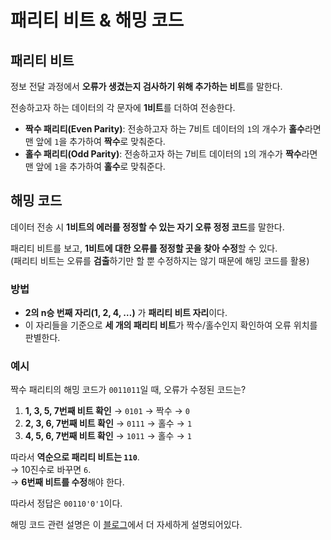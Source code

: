 # 패리티 비트 & 해밍 코드

## 패리티 비트

정보 전달 과정에서 **오류가 생겼는지 검사하기 위해 추가하는 비트**를 말한다.

전송하고자 하는 데이터의 각 문자에 **1비트**를 더하여 전송한다.

- **짝수 패리티(Even Parity)**: 전송하고자 하는 7비트 데이터의 `1`의 개수가 **홀수**라면 맨 앞에 `1`을 추가하여 **짝수**로 맞춰준다.
- **홀수 패리티(Odd Parity)**: 전송하고자 하는 7비트 데이터의 `1`의 개수가 **짝수**라면 맨 앞에 `1`을 추가하여 **홀수**로 맞춰준다.

## 해밍 코드

데이터 전송 시 **1비트의 에러를 정정할 수 있는 자기 오류 정정 코드**를 말한다.

패리티 비트를 보고, **1비트에 대한 오류를 정정할 곳을 찾아 수정**할 수 있다.  
(패리티 비트는 오류를 **검출**하기만 할 뿐 수정하지는 않기 때문에 해밍 코드를 활용)

### 방법

- **2의 n승 번째 자리(1, 2, 4, …)** 가 **패리티 비트 자리**이다.
- 이 자리들을 기준으로 **세 개의 패리티 비트**가 짝수/홀수인지 확인하여 오류 위치를 판별한다.

### 예시

짝수 패리티의 해밍 코드가 `0011011`일 때, 오류가 수정된 코드는?

1. **1, 3, 5, 7번째 비트 확인** → `0101` → 짝수 → `0`
2. **2, 3, 6, 7번째 비트 확인** → `0111` → 홀수 → `1`
3. **4, 5, 6, 7번째 비트 확인** → `1011` → 홀수 → `1`

따라서 **역순으로 패리티 비트는 `110`**.  
→ 10진수로 바꾸면 `6`.  
→ **6번째 비트를 수정**해야 한다.

따라서 정답은 `00110'0'1`이다.

해밍 코드 관련 설명은 이 [블로그](https://yn3-3xh.github.io/posts/%ED%8C%A8%EB%A6%AC%ED%8B%B0-%EB%B9%84%ED%8A%B8%EC%99%80-%ED%95%B4%EB%B0%8D%EC%BD%94%EB%93%9C/)에서 더 자세하게 설명되어있다.

